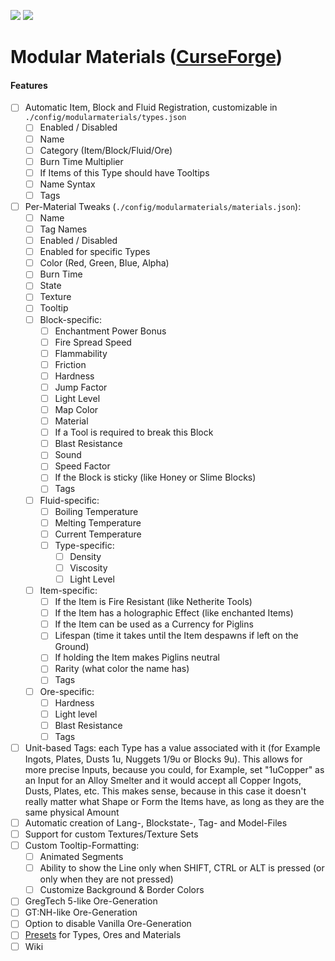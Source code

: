 [![](http://cf.way2muchnoise.eu/381517.svg)](https://www.curseforge.com/minecraft/mc-mods/modular-materials) [![](http://cf.way2muchnoise.eu/versions/381517.svg)](https://www.curseforge.com/minecraft/mc-mods/modular-materials)

Modular Materials ([CurseForge](https://www.curseforge.com/minecraft/mc-mods/modular-materials))
=================

#### Features

 - [ ] Automatic Item, Block and Fluid Registration, customizable in `./config/modularmaterials/types.json`
    - [ ] Enabled / Disabled
    - [ ] Name
    - [ ] Category (Item/Block/Fluid/Ore)
    - [ ] Burn Time Multiplier
    - [ ] If Items of this Type should have Tooltips
    - [ ] Name Syntax
    - [ ] Tags
 - [ ] Per-Material Tweaks (`./config/modularmaterials/materials.json`):
    - [ ] Name
    - [ ] Tag Names
    - [ ] Enabled / Disabled
    - [ ] Enabled for specific Types
    - [ ] Color (Red, Green, Blue, Alpha)
    - [ ] Burn Time
    - [ ] State
    - [ ] Texture
    - [ ] Tooltip
    - [ ] Block-specific:
      - [ ] Enchantment Power Bonus
      - [ ] Fire Spread Speed
      - [ ] Flammability
      - [ ] Friction
      - [ ] Hardness
      - [ ] Jump Factor
      - [ ] Light Level
      - [ ] Map Color
      - [ ] Material
      - [ ] If a Tool is required to break this Block
      - [ ] Blast Resistance
      - [ ] Sound
      - [ ] Speed Factor
      - [ ] If the Block is sticky (like Honey or Slime Blocks)
      - [ ] Tags
    - [ ] Fluid-specific:
      - [ ] Boiling Temperature
      - [ ] Melting Temperature
      - [ ] Current Temperature
      - [ ] Type-specific:
        - [ ] Density
        - [ ] Viscosity
        - [ ] Light Level
    - [ ] Item-specific:
      - [ ] If the Item is Fire Resistant (like Netherite Tools)
      - [ ] If the Item has a holographic Effect (like enchanted Items)
      - [ ] If the Item can be used as a Currency for Piglins
      - [ ] Lifespan (time it takes until the Item despawns if left on the Ground)
      - [ ] If holding the Item makes Piglins neutral
      - [ ] Rarity (what color the name has)
      - [ ] Tags
    - [ ] Ore-specific:
      - [ ] Hardness
      - [ ] Light level
      - [ ] Blast Resistance
      - [ ] Tags
 - [ ] Unit-based Tags: each Type has a value associated with it (for Example Ingots, Plates, Dusts 1u, Nuggets 1/9u or Blocks 9u). This allows for more precise Inputs, because you could, for Example, set "1uCopper" as an Input for an Alloy Smelter and it would accept all Copper Ingots, Dusts, Plates, etc. This makes sense, because in this case it doesn't really matter what Shape or Form the Items have, as long as they are the same physical Amount
 - [ ] Automatic creation of Lang-, Blockstate-, Tag- and Model-Files
 - [ ] Support for custom Textures/Texture Sets
 - [ ] Custom Tooltip-Formatting:
    - [ ] Animated Segments
    - [ ] Ability to show the Line only when SHIFT, CTRL or ALT is pressed (or only when they are not pressed)
    - [ ] Customize Background & Border Colors
 - [ ] GregTech 5-like Ore-Generation
 - [ ] GT:NH-like Ore-Generation
 - [ ] Option to disable Vanilla Ore-Generation
 - [ ] [Presets](presets/) for Types, Ores and Materials
 - [ ] Wiki
